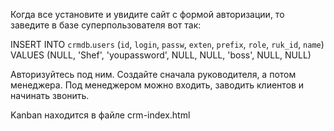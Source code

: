Когда все установите и увидите сайт с формой авторизации, то заведите в базе суперпользователя вот так:

INSERT INTO `crmdb`.`users` (`id`, `login`, `passw`, `exten`, `prefix`, `role`, `ruk_id`, `name`) VALUES (NULL, 'Shef', 'youpassword', NULL, NULL, 'boss', NULL, NULL)

Авторизуйтесь под ним. Создайте сначала руководителя, а потом менеджера. 
Под менеджером можно входить, заводить клиентов и начинать звонить. 

Kanban находится в файле crm-index.html
